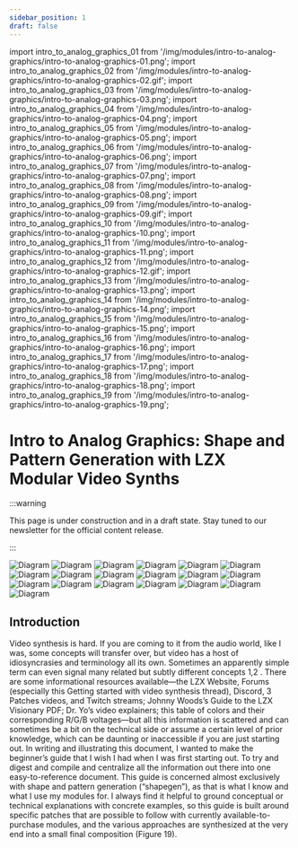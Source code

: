 ```yaml
---
sidebar_position: 1
draft: false
---
```


import intro_to_analog_graphics_01 from '/img/modules/intro-to-analog-graphics/intro-to-analog-graphics-01.png';
import intro_to_analog_graphics_02 from '/img/modules/intro-to-analog-graphics/intro-to-analog-graphics-02.gif';
import intro_to_analog_graphics_03 from '/img/modules/intro-to-analog-graphics/intro-to-analog-graphics-03.png';
import intro_to_analog_graphics_04 from '/img/modules/intro-to-analog-graphics/intro-to-analog-graphics-04.png';
import intro_to_analog_graphics_05 from '/img/modules/intro-to-analog-graphics/intro-to-analog-graphics-05.png';
import intro_to_analog_graphics_06 from '/img/modules/intro-to-analog-graphics/intro-to-analog-graphics-06.png';
import intro_to_analog_graphics_07 from '/img/modules/intro-to-analog-graphics/intro-to-analog-graphics-07.png';
import intro_to_analog_graphics_08 from '/img/modules/intro-to-analog-graphics/intro-to-analog-graphics-08.png';
import intro_to_analog_graphics_09 from '/img/modules/intro-to-analog-graphics/intro-to-analog-graphics-09.gif';
import intro_to_analog_graphics_10 from '/img/modules/intro-to-analog-graphics/intro-to-analog-graphics-10.png';
import intro_to_analog_graphics_11 from '/img/modules/intro-to-analog-graphics/intro-to-analog-graphics-11.png';
import intro_to_analog_graphics_12 from '/img/modules/intro-to-analog-graphics/intro-to-analog-graphics-12.gif';
import intro_to_analog_graphics_13 from '/img/modules/intro-to-analog-graphics/intro-to-analog-graphics-13.png';
import intro_to_analog_graphics_14 from '/img/modules/intro-to-analog-graphics/intro-to-analog-graphics-14.png';
import intro_to_analog_graphics_15 from '/img/modules/intro-to-analog-graphics/intro-to-analog-graphics-15.png';
import intro_to_analog_graphics_16 from '/img/modules/intro-to-analog-graphics/intro-to-analog-graphics-16.png';
import intro_to_analog_graphics_17 from '/img/modules/intro-to-analog-graphics/intro-to-analog-graphics-17.png';
import intro_to_analog_graphics_18 from '/img/modules/intro-to-analog-graphics/intro-to-analog-graphics-18.png';
import intro_to_analog_graphics_19 from '/img/modules/intro-to-analog-graphics/intro-to-analog-graphics-19.png';

# Intro to Analog Graphics: Shape and Pattern Generation with LZX Modular Video Synths

:::warning

This page is under construction and in a draft state. Stay tuned to our newsletter for the official content release.

:::

<img src={intro_to_analog_graphics_01} alt="Diagram" />
<img src={intro_to_analog_graphics_02} alt="Diagram" />
<img src={intro_to_analog_graphics_03} alt="Diagram" />
<img src={intro_to_analog_graphics_04} alt="Diagram" />
<img src={intro_to_analog_graphics_05} alt="Diagram" />
<img src={intro_to_analog_graphics_06} alt="Diagram" />
<img src={intro_to_analog_graphics_07} alt="Diagram" />
<img src={intro_to_analog_graphics_08} alt="Diagram" />
<img src={intro_to_analog_graphics_09} alt="Diagram" />
<img src={intro_to_analog_graphics_10} alt="Diagram" />
<img src={intro_to_analog_graphics_11} alt="Diagram" />
<img src={intro_to_analog_graphics_12} alt="Diagram" />
<img src={intro_to_analog_graphics_13} alt="Diagram" />
<img src={intro_to_analog_graphics_14} alt="Diagram" />
<img src={intro_to_analog_graphics_15} alt="Diagram" />
<img src={intro_to_analog_graphics_16} alt="Diagram" />
<img src={intro_to_analog_graphics_17} alt="Diagram" />
<img src={intro_to_analog_graphics_18} alt="Diagram" />
<img src={intro_to_analog_graphics_19} alt="Diagram" />


## Introduction

Video synthesis is hard. If you are coming to it from the audio world, like I was, some concepts will transfer over,
but video has a host of idiosyncrasies and terminology all its own. Sometimes an apparently simple term can even
signal many related but subtly different concepts
1,2
.
There are some informational resources available—the LZX Website, Forums (especially this Getting started with
video synthesis thread), Discord, 3 Patches videos, and Twitch streams; Johnny Woods’s Guide to the LZX
Visionary PDF; Dr. Yo’s video explainers; this table of colors and their corresponding R/G/B voltages—but all this
information is scattered and can sometimes be a bit on the technical side or assume a certain level of prior
knowledge, which can be daunting or inaccessible if you are just starting out. In writing and illustrating this
document, I wanted to make the beginner’s guide that I wish I had when I was first starting out. To try and digest
and compile and centralize all the information out there into one easy-to-reference document.
This guide is concerned almost exclusively with shape and pattern generation (“shapegen”), as that is what I know
and what I use my modules for. I always find it helpful to ground conceptual or technical explanations with
concrete examples, so this guide is built around specific patches that are possible to follow with currently
available-to-purchase modules, and the various approaches are synthesized at the very end into a small final
composition (Figure 19).
